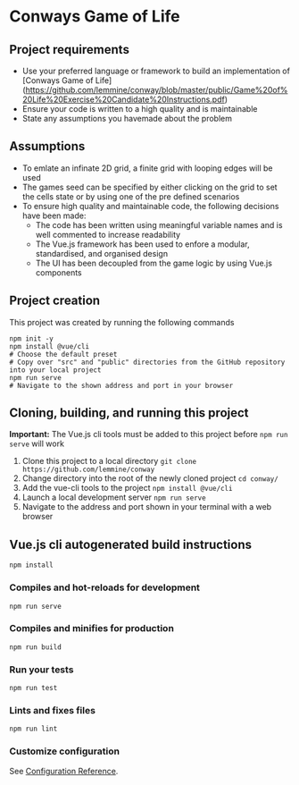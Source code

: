 # Conways Game of Life

## Project requirements
* Use your preferred language or framework to build an implementation of [Conways Game of Life] (https://github.com/lemmine/conway/blob/master/public/Game%20of%20Life%20Exercise%20Candidate%20Instructions.pdf)
* Ensure your code is written to a high quality and is maintainable
* State any assumptions you havemade about the problem

## Assumptions
* To emlate an infinate 2D grid, a finite grid with looping edges will be used
* The games seed can be specified by either clicking on the grid to set the cells state or by using one of the pre defined scenarios
* To ensure high quality and maintainable code, the following decisions have been made:
	* The code has been written using meaningful variable names and is well commented to increase readability
	* The Vue.js framework has been used to enfore a modular, standardised, and organised design
	* The UI has been decoupled from the game logic by using Vue.js components

## Project creation
This project was created by running the following commands
```
npm init -y
npm install @vue/cli
# Choose the default preset
# Copy over "src" and "public" directories from the GitHub repository into your local project
npm run serve
# Navigate to the shown address and port in your browser
```

## Cloning, building, and running this project
**Important:** The Vue.js cli tools must be added to this project before `npm run serve` will work 
1. Clone this project to a local directory `git clone https://github.com/lemmine/conway`
2. Change directory into the root of the newly cloned project `cd conway/`
3. Add the vue-cli tools to the project `npm install @vue/cli`
4. Launch a local development server `npm run serve`
5. Navigate to the address and port shown in your terminal with a web browser

## Vue.js cli autogenerated build instructions
```
npm install
```

### Compiles and hot-reloads for development
```
npm run serve
```

### Compiles and minifies for production
```
npm run build
```

### Run your tests
```
npm run test
```

### Lints and fixes files
```
npm run lint
```

### Customize configuration
See [Configuration Reference](https://cli.vuejs.org/config/).
